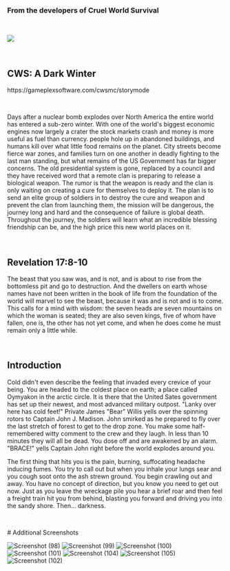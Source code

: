 <h3>From the developers of Cruel World Survival</h3>

<p>&nbsp;</p>
<p><img src="https://i.ibb.co/D9cgxxN/2022-01-16-11-02-57-1.png"></p>

<p>&nbsp;</p>
<h2>CWS: A Dark Winter</h2>
https://gameplexsoftware.com/cwsmc/storymode

<p>&nbsp;</p>
<p>Days after a nuclear bomb explodes over North America the entire world has entered a sub-zero winter. With one of the world's biggest economic engines now largely a crater the stock markets crash and money is more useful as fuel than currency. people hole up in abandoned buildings, and humans kill over what little food remains on the planet. City streets become fierce war zones, and families turn on one another in deadly fighting to the last man standing, but what remains of the US Government has far bigger concerns. The old presidential system is gone, replaced by a council and they have received word that a remote clan is preparing to release a biological weapon. The rumor is that the weapon is ready and the clan is only waiting on creating a cure for themselves to deploy it. The plan is to send an elite group of soldiers in to destroy the cure and weapon and prevent the clan from launching them, the mission will be dangerous, the journey long and hard and the consequence of failure is global death. Throughout the journey, the soldiers will learn what an incredible blessing friendship can be, and the high price this new world places on it.</p>

<p>&nbsp;</p>
<h2>Revelation 17:8-10</h2>
<p>The beast that you saw was, and is not, and is about to rise from the bottomless pit and go to destruction. And the dwellers on earth whose names have not been written in the book of life from the foundation of the world will marvel to see the beast, because it was and is not and is to come. This calls for a mind with wisdom: the seven heads are seven mountains on which the woman is seated; they are also seven kings, five of whom have fallen, one is, the other has not yet come, and when he does come he must remain only a little while.</p>

<p>&nbsp;</p>
<h2>Introduction</h2>
<p class="p1">Cold didn't even describe the feeling that invaded every crevice of your being. You are headed to the coldest place on earth; a place called Oymyakon in the arctic circle. It is there that the United Sates government has set up their newest, and most advanced military outpost. "Lanky over here has cold feet!" Private James "Bear" Willis yells over the spinning rotors to Captain John J. Madison. John smirked as he prepared to fly over the last stretch of forest to get to the drop zone. You make some half-remembered witty comment to the crew and they laugh. In less than 10 minutes they will all be dead. You dose off and are awakened by an alarm. "BRACE!" yells Captain John right before the world explodes around you.</p>
<p class="p1">The first thing that hits you is the pain, burning, suffocating headache inducing fumes. You try to call out but when you inhale your lungs sear and you cough soot onto the ash strewn ground. You begin crawling out and away. You have no concept of direction, but you know you need to get out now. Just as you leave the wreckage pile you hear a brief roar and then feel a freight train hit you from behind, blasting you forward and driving you into the sandy shore. Then... darkness.</p>

<p>&nbsp;</p>
# Additional Screenshots

![Screenshot (98)](https://user-images.githubusercontent.com/34868944/154383847-cf561bfd-f287-4a42-8d2c-99a508422599.png)
![Screenshot (99)](https://user-images.githubusercontent.com/34868944/154383855-5f71a759-2181-4212-bf41-60caa1e1381d.png)
![Screenshot (100)](https://user-images.githubusercontent.com/34868944/154383864-8c03af9c-bbd8-4334-a720-9e0f2924d169.png)
![Screenshot (101)](https://user-images.githubusercontent.com/34868944/154383876-e2f76277-16b5-4df0-a3ab-52b26c535d71.png)
![Screenshot (104)](https://user-images.githubusercontent.com/34868944/154383897-3c548408-f989-4c42-a1f3-89aa42dbcf25.png)
![Screenshot (105)](https://user-images.githubusercontent.com/34868944/154383909-6882d2dc-15a9-4c8f-ba50-9b986aea475b.png)
![Screenshot (102)](https://user-images.githubusercontent.com/34868944/154384097-0e813957-e5a8-45d2-9cb5-f4c3b9a986d8.png)
